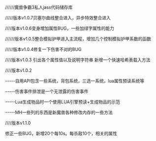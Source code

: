 //////魔兽争霸3私人jass代码储存库


/////版本v1.0.7贝塞尔曲线整合进入，异步特效整合进入

////版本v1.0.6变身增加属性BUG，一些加绿字属性的能力

//////版本v1.0.5整合模拟护甲进入主流程，增加几个控制模拟护甲系数的函数

/////版本v1.0.4修复一下伤害不对的BUG


////版本v1.0.3
引出各个属性值以及说明字符串
新增一个快速哈希表载入方法


////版本v1.0.2


-----自用API包含一些系统，背包系统，三选一系统，lua属性预读系统等

-----伤害事件排泄是一个无泄露的伤害事件

-----Lua生成物品时一个使用LUA引擎预读+生成物品的示范

-----MH一些列的东西是新魔兽各种修改内存的一些方法

////版本v1.1.0

修正一些BUG，新增20个每10s。每杀敌10个，相关的属性

